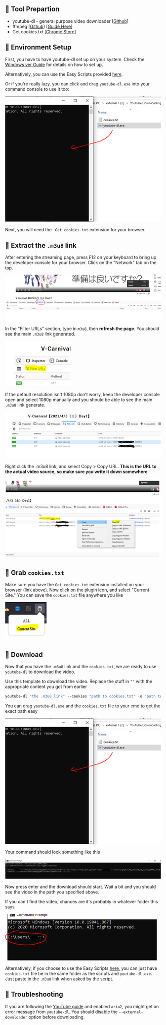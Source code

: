 ## 🔨 Tool Prepartion

- youtube-dl - general purpose video downloader [[Github](https://github.com/ytdl-org/youtube-dl)]
- ffmpeg [[Github](https://github.com/FFmpeg/FFmpeg)] [[Guide Here](http://blog.gregzaal.com/how-to-install-ffmpeg-on-windows/)]
- Get cookies.txt [[Chrome Store](https://chrome.google.com/webstore/detail/get-cookiestxt/bgaddhkoddajcdgocldbbfleckgcbcid)]

## 🎪 Environment Setup

First, you have to have youtube-dl set up on your system. Check the [Windows ver Guide](YouTube.md) for details on how to set up.

Alternatively, you can use the Easy Scripts provided [here](/scripts).

Or if you're really lazy, you can click and drag `youtube-dl.exe` into your command console to use it too:

![cmd drag](https://github.com/aozaki-kuro/archive-guide/blob/main/assets/clickdrag.PNG)

Next, you will need the ` Get cookies.txt` extension for your browser.

## 📝 Extract the `.m3u8` link

After entering the streaming page, press F12 on your keyboard to bring up the developer console for your browser. Click on the "Network" tab on the top.

![step2](/assets/networktab.PNG)

In the "Filter URLs" section, type in `m3u8`, then **refresh the page**. You should see the main `.m3u8` link generated.

![fdsfsiofhs](/assets/42872823.PNG)

If the default resolution isn't 1080p don't worry, keep the developer console open and select 1080p manually and you should be able to see the main `.m3u8` link generate.

![generated](/assets/generate.PNG)

Right click the .m3u8 link, and select Copy > Copy URL. **This is the URL to the actual video source, so make sure you write it down somewhere**

![step4](/assets/networkf1112.PNG)

## 🍪 Grab `cookies.txt`

Make sure you have the `Get cookies.txt` extension installed on your browser (link above). Now click on the plugin icon, and select "Current Site." You can save the `cookies.txt` file anywhere you like

![cookies](/assets/cookiestxt.PNG)

## 💾 Download

Now that you have the `.m3u8` link and the `cookies.txt`, we are ready to use `youtube-dl` to download the video. 

Use this template to download the video. Replace the stuff in `""` with the appropriate content you got from earlier

```powershell
youtube-dl "the .m3u8 link" --cookies "path to cookies.txt" -o "path to where you want to save the video"
```

You can drag `youtube-dl.exe` and the `cookies.txt` file to your cmd to get the exact path easy

![cmd drag](/assets/clickdrag.PNG)

Your command should look something like this

![example](/assets/3171285238.PNG)

Now press enter and the download should start. Wait a bit and you should see the video in the path you specified above.

If you can't find the video, chances are it's probably in whatever folder this says

![cmddefault](/assets/cmddefault.PNG)

Alternatively, if you choose to use the Easy Scripts [here](/scripts), you can just have `cookies.txt` file be in the same folder as the scripts and `youtube-dl.exe`. Just paste in the `.m3u8` link when asked by the script.

## 🎯 Troubleshooting

If you are following the [YouTube guide](/General/YouTube.md) and enabled `aria2`, you might get an error message from `youtube-dl`. You should disable the `--external-downloader` option before downloading.
